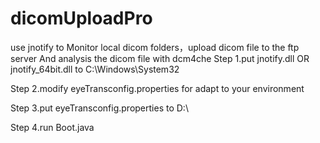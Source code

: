 # dicomUploadPro
use jnotify to Monitor local dicom folders，upload dicom file to the ftp server And analysis the dicom file with dcm4che
Step 1.put jnotify.dll OR jnotify_64bit.dll to C:\Windows\System32

Step 2.modify eyeTransconfig.properties for adapt to your environment

Step 3.put eyeTransconfig.properties to D:\

Step 4.run Boot.java
